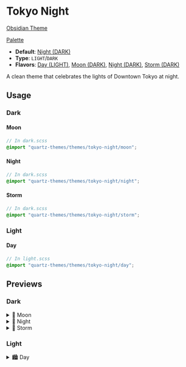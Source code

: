 # Tokyo Night

[Obsidian Theme](https://github.com/tcmmichaelb139/obsidian-tokyonight)

[Palette](https://github.com/folke/tokyonight.nvim/tree/main/lua/tokyonight/colors)

- **Default**: [Night (DARK)](night/README.md)
- **Type**: `LIGHT`/`DARK`
- **Flavors**: [Day (LIGHT)](day/README.md), [Moon (DARK)](moon/README.md), [Night (DARK)](night/README.md), [Storm (DARK)](storm/README.md)

A clean theme that celebrates the lights of Downtown Tokyo at night.

## Usage

### Dark

#### Moon

```scss
// In dark.scss
@import "quartz-themes/themes/tokyo-night/moon";
```

#### Night

```scss
// In dark.scss
@import "quartz-themes/themes/tokyo-night/night";
```

#### Storm

```scss
// In dark.scss
@import "quartz-themes/themes/tokyo-night/storm";
```

### Light

#### Day

```scss
// In light.scss
@import "quartz-themes/themes/tokyo-night/day";
```

## Previews

### Dark

<details>
<summary>🌃 Moon</summary>
<img src="moon/preview.png" alt="Preview of Moon theme"/>
</details>

<details>
<summary>🌆 Night</summary>
<img src="night/preview.png" alt="Preview of Night theme"/>
</details>

<details>
<summary>🌇 Storm</summary>
<img src="storm/preview.png" alt="Preview of Storm theme"/>
</details>

### Light

<details>
<summary>🏙️ Day</summary>
<img src="day/preview.png" alt="Preview of Day theme"/>
</details>
